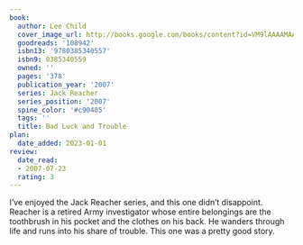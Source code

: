 ```yaml
---
book:
  author: Lee Child
  cover_image_url: http://books.google.com/books/content?id=VM9lAAAAMAAJ&printsec=frontcover&img=1&zoom=1&source=gbs_api
  goodreads: '108942'
  isbn13: '9780385340557'
  isbn9: 0385340559
  owned: ''
  pages: '378'
  publication_year: '2007'
  series: Jack Reacher
  series_position: '2007'
  spine_color: '#c90405'
  tags: ''
  title: Bad Luck and Trouble
plan:
  date_added: 2023-01-01
review:
  date_read:
  - 2007-07-23
  rating: 3
---
```


I’ve enjoyed the Jack Reacher series, and this one didn’t disappoint. Reacher is a retired Army investigator whose entire belongings are the toothbrush in his pocket and the clothes on his back. He wanders through life and runs into his share of trouble. This one was a pretty good story.
